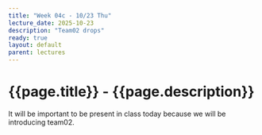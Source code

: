 ```yaml
---
title: "Week 04c - 10/23 Thu"
lecture_date: 2025-10-23
description: "Team02 drops"
ready: true
layout: default
parent: lectures
---
```


# {{page.title}} - {{page.description}}

It will be important to be present in class today
because we will be introducing team02.
